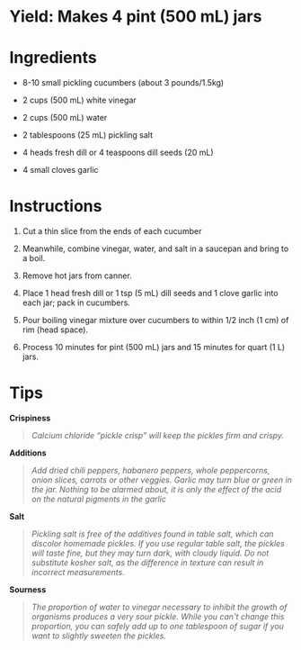 Yield: Makes 4 pint (500 mL) jars
=================================

Ingredients
===========

-   8-10 small pickling cucumbers (about 3 pounds/1.5kg)

-   2 cups (500 mL) white vinegar

-   2 cups (500 mL) water

-   2 tablespoons (25 mL) pickling salt

-   4 heads fresh dill or 4 teaspoons dill seeds (20 mL)

-   4 small cloves garlic

Instructions
============

1.  Cut a thin slice from the ends of each cucumber

2.  Meanwhile, combine vinegar, water, and salt in a saucepan and bring
    to a boil.

3.  Remove hot jars from canner.

4.  Place 1 head fresh dill or 1 tsp (5 mL) dill seeds and 1 clove
    garlic into each jar; pack in cucumbers.

5.  Pour boiling vinegar mixture over cucumbers to within 1/2 inch
    (1 cm) of rim (head space).

6.  Process 10 minutes for pint (500 mL) jars and 15 minutes for quart
    (1 L) jars.

Tips
====

**Crispiness**

> *Calcium chloride “pickle crisp” will keep the pickles firm and
> crispy.*

**Additions**

> *Add dried chili peppers, habanero peppers, whole peppercorns, onion
> slices, carrots or other veggies. Garlic may turn blue or green in the
> jar. Nothing to be alarmed about, it is only the effect of the acid on
> the natural pigments in the garlic*

**Salt**

> *Pickling salt is free of the additives found in table salt, which can
> discolor homemade pickles. If you use regular table salt, the pickles
> will taste fine, but they may turn dark, with cloudy liquid. Do not
> substitute kosher salt, as the difference in texture can result in
> incorrect measurements.*

**Sourness**

> *The proportion of water to vinegar necessary to inhibit the growth of
> organisms produces a very sour pickle. While you can't change this
> proportion, you can safely add up to one tablespoon of sugar if you
> want to slightly sweeten the pickles.*
